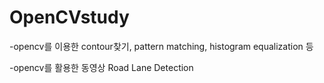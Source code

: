 # OpenCVstudy

-opencv를 이용한 contour찾기, pattern matching, histogram equalization 등

-opencv를 활용한 동영상 Road Lane Detection
